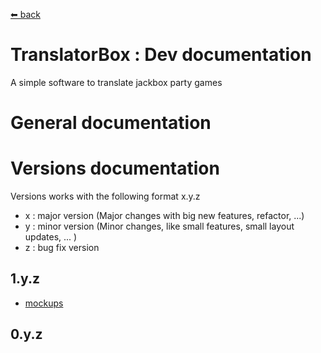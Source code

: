 [⬅ back](../README.md)

# TranslatorBox : Dev documentation
A simple software to translate jackbox party games

# General documentation

# Versions documentation

Versions works with the following format x.y.z
* x : major version (Major changes with big new features, refactor, ...)
* y : minor version (Minor changes, like small features, small layout updates, ... )
* z : bug fix version


## 1.y.z

  * [mockups](versions/1/pages/mockups.md)

## 0.y.z
